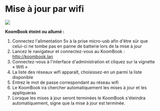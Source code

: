 # Mise à jour par wifi

![](../signewifi.png)

**KoomBook éteint ou allumé :**  
1. Connectez l'alimentation 5v à la prise micro-usb afin d'être sûr que celui-ci ne tombe pas en panne de batterie lors de la mise à jour
2. Lancez le navigateur et connectez-vous au KoomBook : http://koombook.lan
3. Connectez-vous à l'interface d'administration et cliquez sur la vignette « Wifi »
4. La liste des réseaux wifi apparaît, choisissez-en un parmi la liste disponible
5. Entrez le mot de passe correspondant au réseau wifi
6. Le KoomBook ira chercher automatiquement les mises à jour et les appliqueras
7. Lorsque les mises à jour seront terminées le KoomBook s'éteindra automatiquement, signe que la mise à jour est terminée. 